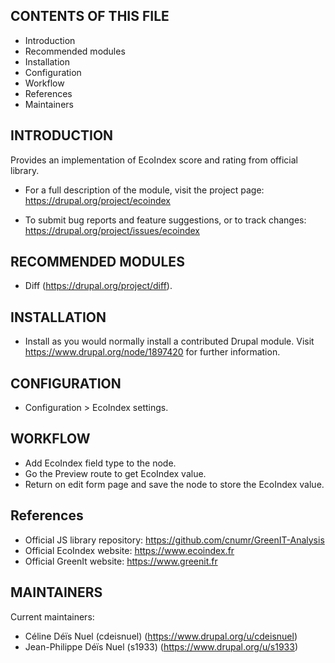 CONTENTS OF THIS FILE
---------------------

 * Introduction
 * Recommended modules
 * Installation
 * Configuration
 * Workflow
 * References
 * Maintainers

INTRODUCTION
------------

 Provides an implementation of EcoIndex score and rating from official library.

 * For a full description of the module, visit the project page:
   https://drupal.org/project/ecoindex

 * To submit bug reports and feature suggestions, or to track changes:
   https://drupal.org/project/issues/ecoindex

RECOMMENDED MODULES
-------------------

 * Diff (https://drupal.org/project/diff).

INSTALLATION
------------

 * Install as you would normally install a contributed Drupal module. Visit
   https://www.drupal.org/node/1897420 for further information.

CONFIGURATION
-------------

 * Configuration > EcoIndex settings.

WORKFLOW
---------------

 * Add EcoIndex field type to the node.
 * Go the Preview route to get EcoIndex value.
 * Return on edit form page and save the node to store the EcoIndex value.

References
-----------

 * Official JS library repository: https://github.com/cnumr/GreenIT-Analysis
 * Official EcoIndex website: https://www.ecoindex.fr
 * Official GreenIt website: https://www.greenit.fr

MAINTAINERS
-----------

Current maintainers:

 * Céline Déïs Nuel (cdeisnuel) (https://www.drupal.org/u/cdeisnuel)
 * Jean-Philippe Déïs Nuel (s1933) (https://www.drupal.org/u/s1933)
